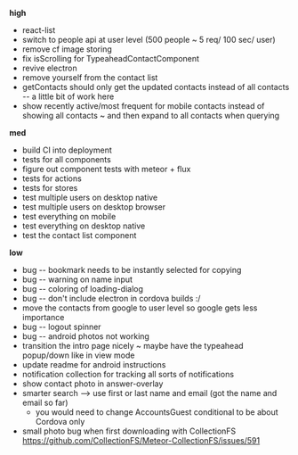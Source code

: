 **high**
- react-list
- switch to people api at user level (500 people ~ 5 req/ 100 sec/ user)
- remove cf image storing
- fix isScrolling for TypeaheadContactComponent
- revive electron
- remove yourself from the contact list
- getContacts should only get the updated contacts instead of all contacts -- a little bit of work here
- show recently active/most frequent for mobile contacts instead of showing all contacts ~ and then expand to all contacts when querying

**med**
- build CI into deployment
- tests for all components
- figure out component tests with meteor + flux
- tests for actions
- tests for stores
- test multiple users on desktop native
- test multiple users on desktop browser
- test everything on mobile
- test everything on desktop native
- test the contact list component

**low**
- bug -- bookmark needs to be instantly selected for copying
- bug -- warning on name input
- bug -- coloring of loading-dialog
- bug -- don't include electron in cordova builds :/
- move the contacts from google to user level so google gets less importance
- bug -- logout spinner
- bug -- android photos not working
- transition the intro page nicely ~ maybe have the typeahead popup/down like in view mode
- update readme for android instructions
- notification collection for tracking all sorts of notifications
- show contact photo in answer-overlay
- smarter search --> use first or last name and email (got the name and email so far)
  - you would need to change AccountsGuest conditional to be about Cordova only
- small photo bug when first downloading with CollectionFS
https://github.com/CollectionFS/Meteor-CollectionFS/issues/591

